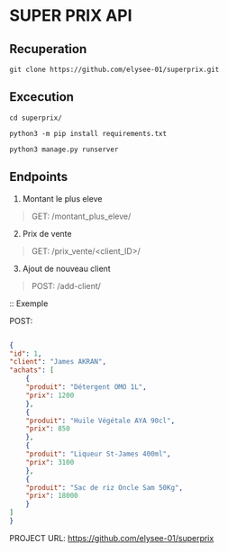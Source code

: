 # SUPER PRIX API

## Recuperation

`git clone https://github.com/elysee-01/superprix.git`

## Excecution

`cd superprix/`

`python3 -m pip install requirements.txt`

`python3 manage.py runserver`

## Endpoints

1. Montant le plus eleve

> GET: /montant_plus_eleve/

2. Prix de vente

> GET: /prix_vente/<client_ID>/

3. Ajout de nouveau client

> POST: /add-client/


:: Exemple

POST:
```JSON

{
"id": 1,
"client": "James AKRAN",
"achats": [
    {
    "produit": "Détergent OMO 1L",
    "prix": 1200
    },
    {
    "produit": "Huile Végétale AYA 90cl",
    "prix": 850
    },
    {
    "produit": "Liqueur St-James 400ml",
    "prix": 3100
    },
    {
    "produit": "Sac de riz Oncle Sam 50Kg",
    "prix": 18000
    }
]
}

```

PROJECT URL: https://github.com/elysee-01/superprix
